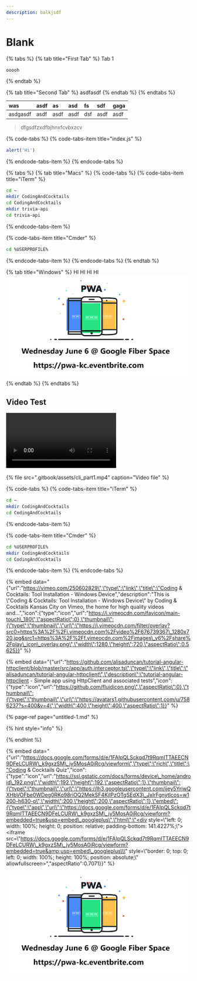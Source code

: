 ```yaml
---
description: balkjsdf
---
```


# Blank

{% tabs %}
{% tab title="First Tab" %}
Tab 1

```javascript
ooooh
```
{% endtab %}

{% tab title="Second Tab" %}
asdfasdf
{% endtab %}
{% endtabs %}

| was | asdf | as | asd | fs | sdf | gaga |
| :--- | :--- | :--- | :--- | :--- | :--- | :--- |
| asdgasdf | asdf | asdf | asdf | dsf | asdf | asdf |

> dfgsdfzxdfbjhnxfcvbxzcv

{% code-tabs %}
{% code-tabs-item title="index.js" %}
```javascript
alert('Hi')
```
{% endcode-tabs-item %}
{% endcode-tabs %}

{% tabs %}
{% tab title="Macs" %}
{% code-tabs %}
{% code-tabs-item title="iTerm" %}
```bash
cd ~
mkdir CodingAndCocktails
cd CodingAndCocktails
mkdir trivia-api
cd trivia-api
```
{% endcode-tabs-item %}

{% code-tabs-item title="Cmder" %}
```bash
cd %USERPROFILE%
```
{% endcode-tabs-item %}
{% endcode-tabs %}
{% endtab %}

{% tab title="Windows" %}
HI HI HI HI ![](.gitbook/assets/pwa.png) 
{% endtab %}
{% endtabs %}

## Video Test

![Caption for video](.gitbook/assets/cli_part1.mp4)

  




{% file src=".gitbook/assets/cli\_part1.mp4" caption="Video file" %}

{% code-tabs %}
{% code-tabs-item title="iTerm" %}
```bash
cd ~
mkdir CodingAndCocktails
cd CodingAndCocktails
```
{% endcode-tabs-item %}

{% code-tabs-item title="Cmder" %}
```bash
cd %USERPROFILE%
mkdir CodingAndCocktails
cd CodingAndCocktails
```
{% endcode-tabs-item %}
{% endcode-tabs %}

{% embed data="{\"url\":\"https://vimeo.com/250602829\",\"type\":\"link\",\"title\":\"Coding & Cocktails: Tool Installation - Windows Device\",\"description\":\"This is \\\"Coding & Cocktails: Tool Installation - Windows Device\\\" by Coding & Cocktails Kansas City on Vimeo, the home for high quality videos and…\",\"icon\":{\"type\":\"icon\",\"url\":\"https://i.vimeocdn.com/favicon/main-touch\_180\",\"aspectRatio\":0},\"thumbnail\":{\"type\":\"thumbnail\",\"url\":\"https://i.vimeocdn.com/filter/overlay?src0=https%3A%2F%2Fi.vimeocdn.com%2Fvideo%2F676739367\_1280x720.jpg&src1=https%3A%2F%2Ff.vimeocdn.com%2Fimages\_v6%2Fshare%2Fplay\_icon\_overlay.png\",\"width\":1280,\"height\":720,\"aspectRatio\":0.5625}}" %}

{% embed data="{\"url\":\"https://github.com/alisaduncan/tutorial-angular-httpclient/blob/master/src/app/auth.interceptor.ts\",\"type\":\"link\",\"title\":\"alisaduncan/tutorial-angular-httpclient\",\"description\":\"tutorial-angular-httpclient - Simple app using HttpClient and associated tests\",\"icon\":{\"type\":\"icon\",\"url\":\"https://github.com/fluidicon.png\",\"aspectRatio\":0},\"thumbnail\":{\"type\":\"thumbnail\",\"url\":\"https://avatars1.githubusercontent.com/u/7586237?s=400&v=4\",\"width\":400,\"height\":400,\"aspectRatio\":1}}" %}

{% page-ref page="untitled-1.md" %}

{% hint style="info" %}

{% endhint %}

{% embed data="{\"url\":\"https://docs.google.com/forms/d/e/1FAIpQLSckqd7t9RqmITTAEECN9DFeLCURW\_k9gxzSM\_jy5MosA0iRcg/viewform\",\"type\":\"rich\",\"title\":\"Coding & Cocktails Quiz\",\"icon\":{\"type\":\"icon\",\"url\":\"https://ssl.gstatic.com/docs/forms/device\_home/android\_192.png\",\"width\":192,\"height\":192,\"aspectRatio\":1},\"thumbnail\":{\"type\":\"thumbnail\",\"url\":\"https://lh3.googleusercontent.com/ijey5YrjwQXHbVOFbe0WDeg0RKo98riOQ2MekSF4KjIPzOTgSEdX3\_JxlrFgnytIcos=w1200-h630-p\",\"width\":200,\"height\":200,\"aspectRatio\":1},\"embed\":{\"type\":\"app\",\"url\":\"https://docs.google.com/forms/d/e/1FAIpQLSckqd7t9RqmITTAEECN9DFeLCURW\_k9gxzSM\_jy5MosA0iRcg/viewform?embedded=true&usp=embed\_googleplus\",\"html\":\"<div style=\\\"left: 0; width: 100%; height: 0; position: relative; padding-bottom: 141.4227%;\\\"><iframe src=\\\"https://docs.google.com/forms/d/e/1FAIpQLSckqd7t9RqmITTAEECN9DFeLCURW\_k9gxzSM\_jy5MosA0iRcg/viewform?embedded=true&amp;usp=embed\_googleplus\\\" style=\\\"border: 0; top: 0; left: 0; width: 100%; height: 100%; position: absolute;\\\" allowfullscreen></iframe></div>\",\"aspectRatio\":0.7071}}" %}

![](.gitbook/assets/pwa.png)

